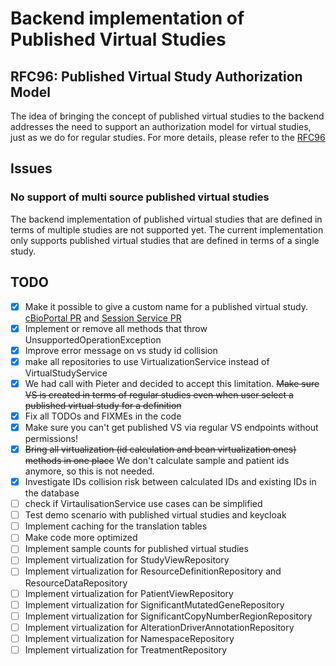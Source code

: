 # Backend implementation of Published Virtual Studies

## RFC96: Published Virtual Study Authorization Model
The idea of bringing the concept of published virtual studies to the backend addresses the need to support an authorization model for virtual studies, just as we do for regular studies.
For more details, please refer to the [RFC96](https://docs.google.com/document/d/1aLRzLZvz0hzIM3nf2vqnSayEEjiUVOt3mP2xrUhufaU/edit?tab=t.0#heading=h.4ow08ycx7u0g)

## Issues

### No support of multi source published virtual studies
 
The backend implementation of published virtual studies that are defined in terms of multiple studies are not supported yet. The current implementation only supports published virtual studies that are defined in terms of a single study.

## TODO

- [x] Make it possible to give a custom name for a published virtual study. [cBioPortal PR](https://github.com/cBioPortal/cbioportal/pull/11611) and [Session Service PR](https://github.com/cBioPortal/cbioportal/pull/11611)
- [x] Implement or remove all methods that throw UnsupportedOperationException
- [x] Improve error message on vs study id collision
- [x] make all repositories to use VirtualizationService instead of VirtualStudyService
- [x] We had call with Pieter and decided to accept this limitation. ~~Make sure VS is created in terms of regular studies even when user select a published virtual study for a definition~~
- [x] Fix all TODOs and FIXMEs in the code
- [x] Make sure you can't get published VS via regular VS endpoints without permissions!
- [x] ~~Bring all virtualization (id calculation and bean virtualization ones) methods in one place~~ We don't calculate sample and patient ids anymore, so this is not needed.
- [x] Investigate IDs collision risk between calculated IDs and existing IDs in the database
- [ ] check if VirtaulisationService use cases can be simplified
- [ ] Test demo scenario with published virtual studies and keycloak
- [ ] Implement caching for the translation tables
- [ ] Make code more optimized
- [ ] Implement sample counts for published virtual studies
- [ ] Implement virtualization for StudyViewRepository
- [ ] Implement virtualization for ResourceDefinitionRepository and ResourceDataRepository
- [ ] Implement virtualization for PatientViewRepository
- [ ] Implement virtualization for SignificantMutatedGeneRepository
- [ ] Implement virtualization for SignificantCopyNumberRegionRepository
- [ ] Implement virtualization for AlterationDriverAnnotationRepository
- [ ] Implement virtualization for NamespaceRepository
- [ ] Implement virtualization for TreatmentRepository

